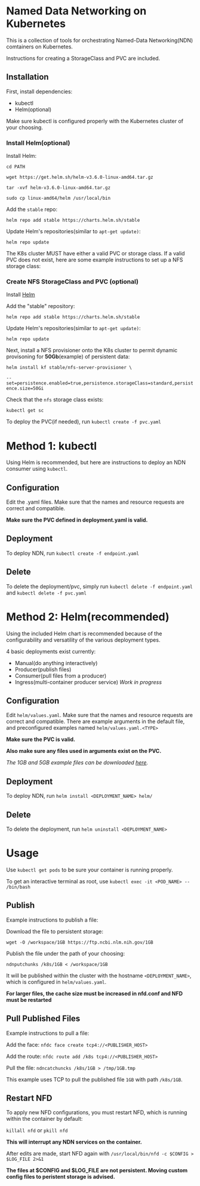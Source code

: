 # Named Data Networking on Kubernetes

This is a collection of tools for orchestrating Named-Data Networking(NDN) comtainers on Kubernetes. 

Instructions for creating a StorageClass and PVC are included.

## Installation

First, install dependencies:
 - kubectl
 - Helm(optional)

Make sure kubectl is configured properly with the Kubernetes cluster of your choosing.

### Install Helm(optional)

Install Helm:

`cd PATH`

`wget https://get.helm.sh/helm-v3.6.0-linux-amd64.tar.gz`

`tar -xvf helm-v3.6.0-linux-amd64.tar.gz`

`sudo cp linux-amd64/helm /usr/local/bin`

Add the `stable` repo:

`helm repo add stable https://charts.helm.sh/stable`

Update Helm's repositories(similar to `apt-get update)`:

`helm repo update`

The K8s cluster MUST have either a valid PVC or storage class. If a valid PVC does not exist, here are some example instructions to set up a NFS storage class:

### Create NFS StorageClass and PVC (optional)

Install [Helm](https://helm.sh/docs/intro/install/)

Add the "stable" repository:

`helm repo add stable https://charts.helm.sh/stable`

Update Helm's repositories(similar to `apt-get update)`:

`helm repo update`

Next, install a NFS provisioner onto the K8s cluster to permit dynamic provisoning for **50Gb**(example) of persistent data:

`helm install kf stable/nfs-server-provisioner \`

`--set=persistence.enabled=true,persistence.storageClass=standard,persistence.size=50Gi`

Check that the `nfs` storage class exists:

`kubectl get sc`

To deploy the PVC(if needed), run `kubectl create -f pvc.yaml`

# Method 1: kubectl 

Using Helm is recommended, but here are instructions to deploy an NDN consumer using `kubectl`.

## Configuration

Edit the .yaml files. Make sure that the names and resource requests are correct and compatible. 

**Make sure the PVC defined in deployment.yaml is valid.**

## Deployment

To deploy NDN, run `kubectl create -f endpoint.yaml`

## Delete

To delete the deployment/pvc, simply run `kubectl delete -f endpoint.yaml` and `kubectl delete -f pvc.yaml`

# Method 2: Helm(recommended)

Using the included Helm chart is recommended because of the configurability and versatility of the various deployment types.

4 basic deployments exist currently: 

 - Manual(do anything interactively)
 - Producer(publish files)
 - Consumer(pull files from a producer)
 - Ingress(multi-container producer service) *Work in progress*

## Configuration

Edit `helm/values.yaml`. Make sure that the names and resource requests are correct and compatible. There are example arguments in the default file, and preconfigured examples named `helm/values.yaml.<TYPE>`

**Make sure the PVC is valid.**

**Also make sure any files used in arguments exist on the PVC.**

*The 1GB and 5GB example files can be downloaded [here](https://ftp.ncbi.nlm.nih.gov/).*

## Deployment

To deploy NDN, run `helm install <DEPLOYMENT_NAME> helm/`

## Delete

To delete the deployment, run `helm uninstall <DEPLOYMENT_NAME>`

# Usage

Use `kubectl get pods` to be sure your container is running properly.

To get an interactive terminal as root, use `kubectl exec -it <POD_NAME> -- /bin/bash`

## Publish

Example instructions to publish a file:

Download the file to persistent storage:

`wget -O /workspace/1GB https://ftp.ncbi.nlm.nih.gov/1GB`

Publish the file under the path of your choosing:

`ndnputchunks /k8s/1GB < /workspace/1GB`

It will be published within the cluster with the hostname `<DEPLOYMENT_NAME>`, which is configured in `helm/values.yaml`.

**For larger files, the cache size must be increased in nfd.conf and NFD must be restarted**

## Pull Published Files

Example instructions to pull a file:

Add the face: `nfdc face create tcp4://<PUBLISHER_HOST>`

Add the route: `nfdc route add /k8s tcp4://<PUBLISHER_HOST>`

Pull the file: `ndncatchuncks /k8s/1GB > /tmp/1GB.tmp`

This example uses TCP to pull the published file `1GB` with path `/k8s/1GB`.

## Restart NFD

To apply new NFD configurations, you must restart NFD, which is running within the container by default:

`killall nfd` or `pkill nfd`

**This will interrupt any NDN services on the container.**

After edits are made, start NFD again with `/usr/local/bin/nfd -c $CONFIG > $LOG_FILE 2>&1`

**The files at $CONFIG and $LOG_FILE are not persistent. Moving custom config files to peristent storage is advised.**










